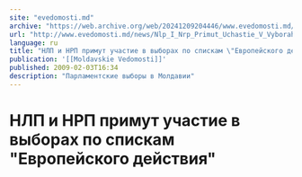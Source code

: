 ```yaml
---
site: "evedomosti.md"
archive: "https://web.archive.org/web/20241209204446/www.evedomosti.md/news/Nlp_I_Nrp_Primut_Uchastie_V_Vyborah_Po_Spiskam_Evropeiskogo_Deistviya"
url: "http://www.evedomosti.md/news/Nlp_I_Nrp_Primut_Uchastie_V_Vyborah_Po_Spiskam_Evropeiskogo_Deistviya"
language: ru
title: "НЛП и НРП примут участие в выборах по спискам \"Европейского действия\""
publication: '[[Moldavskie Vedomosti]]'
published: 2009-02-03T16:34
description: "Парламентские выборы в Молдавии"
---
```


# НЛП и НРП примут участие в выборах по спискам "Европейского действия"


